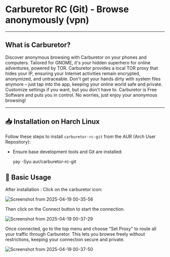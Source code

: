 # Carburetor RC (Git) ‐ Browse anonymously (vpn)
---

## What is Carburetor?
Discover anonymous browsing with Carburetor on your phones and computers. Tailored for GNOME, it's your hidden superhero for online adventures, powered by TOR. Carburetor provides a local TOR proxy that hides your IP, ensuring your Internet activities remain encrypted, anonymized, and untraceable. Don't get your hands dirty with system files anymore – just tap into the app, keeping your online world safe and private. Customize settings if you want, but you don't have to. Carburetor is Free Software and puts you in control. No worries, just enjoy your anonymous browsing!

---

## **📥 Installation on Harch Linux**  
Follow these steps to install `carburetor-rc-git` from the AUR (Arch User Repository):

 - Ensure base development tools and Git are installed:  

    yay -Syu aur/carburetor-rc-git
     

## **🚀 Basic Usage**  
After installation :
 Click on the carburetor icon:

![Screenshot from 2025-04-19 00-35-56](https://github.com/user-attachments/assets/f248cc80-074a-4c72-83c5-4035e8129ac8)

 Then click on the Connect button to start the connection.

![Screenshot from 2025-04-19 00-37-29](https://github.com/user-attachments/assets/fd024798-f0cb-48ac-aa69-ef8c62d48dbb)

Once connected, go to the top menu and choose "Set Proxy" to route all your traffic through Carburetor. This lets you browse freely without restrictions, keeping your connection secure and private.

![Screenshot from 2025-04-19 00-37-50](https://github.com/user-attachments/assets/7bbb0634-de2e-418a-beb3-fe65e4a345cb)






